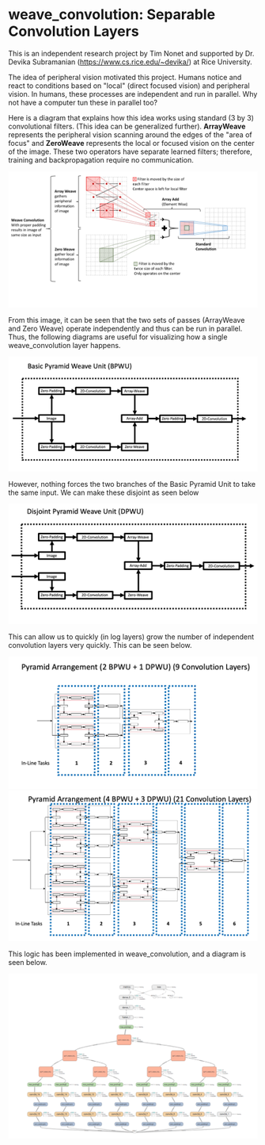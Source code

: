 # weave_convolution: Separable Convolution Layers

This is an independent research project by Tim Nonet and supported by Dr. Devika Subramanian (https://www.cs.rice.edu/~devika/) at Rice University.

The idea of peripheral vision motivated this project. Humans notice and react to conditions based on "local" (direct focused vision) and peripheral vision. In humans, these processes are independent and run in parallel. Why not have a computer tun these in parallel too?

Here is a diagram that explains how this idea works using standard (3 by 3) convolutional filters. (This idea can be generalized further). **ArrayWeave** represents the peripheral vision scanning around the edges of the "area of focus" and **ZeroWeave** represents the local or focused vision on the center of the image. These two operators have separate learned filters; therefore, training and backpropagation require no communication.

![Weave Convolution Outline](docs/Images/WeaveVisualHQ_long.jpg)

From this image, it can be seen that the two sets of passes (ArrayWeave and Zero Weave) operate independently and thus can be run in parallel. Thus, the following diagrams are useful for visualizing how a single weave_convolution layer happens. 


![Basic Pyramid Unit](docs/Images/bpwu_diagram.png)

However, nothing forces the two branches of the Basic Pyramid Unit to take the same input. We can make these disjoint as seen below

![Disjoint Pyramid Unit](docs/Images/dpwu_diagram.png)

This can allow us to quickly (in log layers) grow the number of independent convolution layers very quickly. This can be seen below.

![2 Layer Pyramid Net](docs/Images/pyramid_2_layer_diagram.png)
![3 Layer Pyramid Net](docs/Images/pyramid_3_layer_diagram.png)

This logic has been implemented in weave_convolution, and a diagram is seen below. 

![Tensorflow Pyramid Net](docs/Images/tensorflow_diagram.png)
